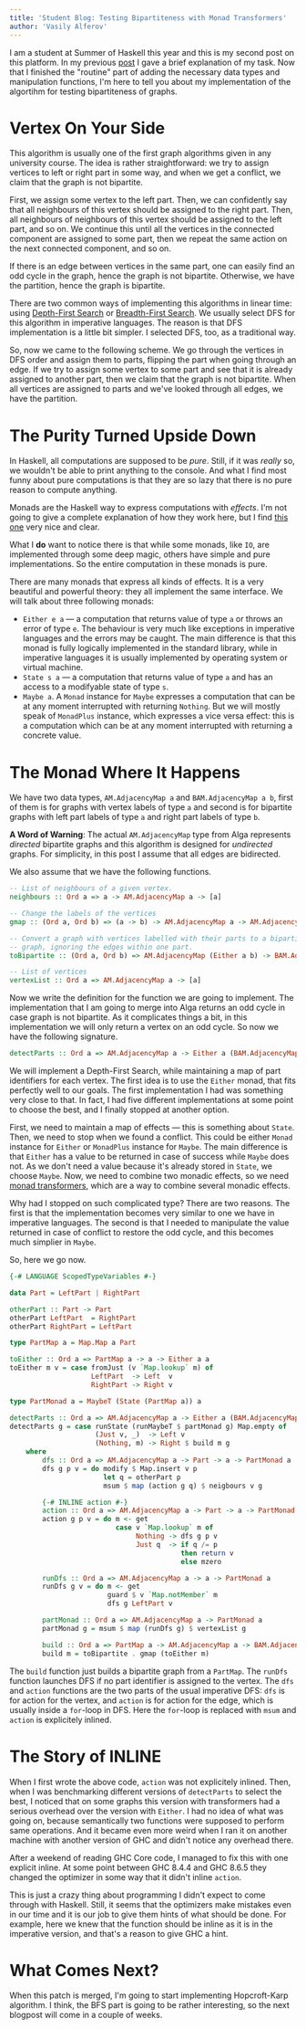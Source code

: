 ```yaml
---
title: 'Student Blog: Testing Bipartiteness with Monad Transformers'
author: 'Vasily Alferov'
---
```


I am a student at Summer of Haskell this year and this is my second post on
this platform. In my previous
[post](https://summer.haskell.org/news/2019-05-29-alga-introduction.html) I
gave a brief explanation of my task. Now that I finished the "routine"
part of adding the necessary data types and manipulation functions, I'm here to
tell you about my implementation of the algortihm for testing bipartiteness of
graphs.

# Vertex On Your Side

This algorithm is usually one of the first graph algorithms given in any
university course. The idea is rather straightforward: we try to assign
vertices to left or right part in some way, and when we get a conflict, we
claim that the graph is not bipartite.

First, we assign some vertex to the left part. Then, we can confidently
say that all neighbours of this vertex should be assigned to the right part.
Then, all neighbours of neighbours of this vertex should be assigned to the
left part, and so on. We continue this until all the vertices in the connected
component are assigned to some part, then we repeat the same action on the next
connected component, and so on.

If there is an edge between vertices in the same part, one can easily find an
odd cycle in the graph, hence the graph is not bipartite. Otherwise, we have
the partition, hence the graph is bipartite.

There are two common ways of implementing this algorithms in linear time: using
[Depth-First Search](https://en.wikipedia.org/wiki/Depth-first_search) or
[Breadth-First Search](https://en.wikipedia.org/wiki/Breadth-first_search).
We usually select DFS for this algorithm in imperative languages. The reason is
that DFS implementation is a little bit simpler. I selected DFS, too, as a
traditional way.

So, now we came to the following scheme. We go through the vertices in DFS
order and assign them to parts, flipping the part when going through an edge.
If we try to assign some vertex to some part and see that it is already
assigned to another part, then we claim that the graph is not bipartite. When
all vertices are assigned to parts and we've looked through all edges, we have
the partition.

# The Purity Turned Upside Down

In Haskell, all computations are supposed to be _pure_. Still, if it was
*really* so, we wouldn't be able to print anything to the console. And what I
find most funny about pure computations is that they are so lazy that there is
no pure reason to compute anything.

Monads are the Haskell way to express computations with *effects*. I'm not
going to give a complete explanation of how they work here, but I find
[this one](http://learnyouahaskell.com/a-fistful-of-monads) very nice and
clear.

What I **do** want to notice there is that while some monads, like `IO`, are
implemented through some deep magic, others have simple and pure
implementations. So the entire computation in these monads is pure.

There are many monads that express all kinds of effects. It is a very beautiful
and powerful theory: they all implement the same interface. We will talk about
three following monads:

* `Either e a` — a computation that returns value of type `a` or throws an
  error of type `e`. The behaviour is very much like exceptions in imperative
  languages and the errors may be caught. The main difference is that this monad
  is fully logically implemented in the standard library, while in imperative
  languages it is usually implemented by operating system or virtual machine.
* `State s a` — a computation that returns value of type `a` and has an access
  to a modifyable state of type `s`.
* `Maybe a`. A `Monad` instance for `Maybe` expresses a computation that can be
  at any moment interrupted with returning `Nothing`. But we will mostly speak
  of `MonadPlus` instance, which expresses a vice versa effect: this is a
  computation which can be at any moment interrupted with returning a concrete
  value.

# The Monad Where It Happens

We have two data types, `AM.AdjacencyMap a` and `BAM.AdjacencyMap a b`, first
of them is for graphs with vertex labels of type `a` and second is for
bipartite graphs with left part labels of type `a` and right part labels of
type `b`.

**A Word of Warning**: The actual `AM.AdjacencyMap` type from Alga represents
*directed* bipartite graphs and this algorithm is designed for *undirected*
graphs. For simplicity, in this post I assume that all edges are bidirected.

We also assume that we have the following functions.

```Haskell
-- List of neighbours of a given vertex.
neighbours :: Ord a => a -> AM.AdjacencyMap a -> [a]

-- Change the labels of the vertices
gmap :: (Ord a, Ord b) => (a -> b) -> AM.AdjacencyMap a -> AM.AdjacencyMap b

-- Convert a graph with vertices labelled with their parts to a bipartite
-- graph, ignoring the edges within one part.
toBipartite :: (Ord a, Ord b) => AM.AdjacencyMap (Either a b) -> BAM.AdjacencyMap a b

-- List of vertices
vertexList :: Ord a => AM.AdjacencyMap a -> [a]
```

Now we write the definition for the function we are going to implement. The
implementation that I am going to merge into Alga returns an odd cycle in case
graph is not bipartite. As it complicates things a bit, in this implementation
we will only return a vertex on an odd cycle. So now we have the following
signature.

```Haskell
detectParts :: Ord a => AM.AdjacencyMap a -> Either a (BAM.AdjacencyMap a a)
```

We will implement a Depth-First Search, while maintaining a map of part
identifiers for each vertex. The first idea is to use the `Either` monad, that
fits perfectly well to our goals. The first implementation I had was something
very close to that. In fact, I had five different implementations at some point
to choose the best, and I finally stopped at another option.

First, we need to maintain a map of effects — this is something about
`State`. Then, we need to stop when we found a conflict. This could be either
`Monad` instance for `Either` or `MonadPlus` instance for `Maybe`. The main
difference is that `Either` has a value to be returned in case of success
while `Maybe` does not. As we don't need a value because it's already stored
in `State`, we choose `Maybe`. Now, we need to combine two monadic effects, so
we need [monad transformers](https://en.wikibooks.org/wiki/Haskell/Monad_transformers),
which are a way to combine several monadic effects.

Why had I stopped on such complicated type? There are two reasons. The first is
that the implementation becomes very similar to one we have in imperative
languages. The second is that I needed to manipulate the value returned in case
of conflict to restore the odd cycle, and this becomes much simplier in `Maybe`.

So, here we go now.

```Haskell
{-# LANGUAGE ScopedTypeVariables #-}

data Part = LeftPart | RightPart

otherPart :: Part -> Part
otherPart LeftPart  = RightPart
otherPart RightPart = LeftPart

type PartMap a = Map.Map a Part

toEither :: Ord a => PartMap a -> a -> Either a a
toEither m v = case fromJust (v `Map.lookup` m) of
                    LeftPart  -> Left  v
                    RightPart -> Right v

type PartMonad a = MaybeT (State (PartMap a)) a

detectParts :: Ord a => AM.AdjacencyMap a -> Either a (BAM.AdjacencyMap a a)
detectParts g = case runState (runMaybeT $ partMonad g) Map.empty of
                     (Just v, _)  -> Left v
                     (Nothing, m) -> Right $ build m g
    where
        dfs :: Ord a => AM.AdjacencyMap a -> Part -> a -> PartMonad a
        dfs g p v = do modify $ Map.insert v p
                       let q = otherPart p
                       msum $ map (action g q) $ neigbours v g

        {-# INLINE action #-}
        action :: Ord a => AM.AdjacencyMap a -> Part -> a -> PartMonad a
        action g p v = do m <- get
                          case v `Map.lookup` m of
                               Nothing -> dfs g p v
                               Just q  -> if q /= p
                                          then return v
                                          else mzero

        runDfs :: Ord a => AM.AdjacencyMap a -> a -> PartMonad a
        runDfs g v = do m <- get
                        guard $ v `Map.notMember` m
                        dfs g LeftPart v

        partMonad :: Ord a => AM.AdjacencyMap a -> PartMonad a
        partMonad g = msum $ map (runDfs g) $ vertexList g

        build :: Ord a => PartMap a -> AM.AdjacencyMap a -> BAM.AdjacencyMap a
        build m = toBipartite . gmap (toEither m)
```

The `build` function just builds a bipartite graph from a `PartMap`. The
`runDfs` function launches DFS if no part identifier is assigned to the vertex.
The `dfs` and `action` functions are the two parts of the usual imperative DFS:
`dfs` is for action for the vertex, and `action` is for action for the edge,
which is usually inside a `for`-loop in DFS. Here the `for`-loop is replaced
with `msum` and `action` is explicitely inlined.

# The Story of INLINE

When I first wrote the above code, `action` was not explicitely inlined. Then,
when I was benchmarking different versions of `detectParts` to select the best,
I noticed that on some graphs this version with transformers had a serious
overhead over the version with `Either`. I had no idea of what was going on,
because semantically two functions were supposed to perform same operations.
And it became even more weird when I ran it on another machine with another
version of GHC and didn't notice any overhead there.

After a weekend of reading GHC Core code, I managed to fix this with one
explicit inline. At some point between GHC 8.4.4 and GHC 8.6.5 they changed the
optimizer in some way that it didn't inline `action`.

This is just a crazy thing about programming I didn't expect to come through
with Haskell. Still, it seems that the optimizers make mistakes even in our
time and it is our job to give them hints of what should be done. For example,
here we knew that the function should be inline as it is in the imperative
version, and that's a reason to give GHC a hint.

# What Comes Next?

When this patch is merged, I'm going to start implementing Hopcroft-Karp
algorithm. I think, the BFS part is going to be rather interesting, so the next
blogpost will come in a couple of weeks.
